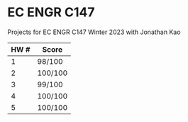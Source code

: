 # EC ENGR C147

Projects for EC ENGR C147 Winter 2023 with Jonathan Kao

| HW # | Score   |
|------|---------|
| 1    | 98/100  |
| 2    | 100/100 |
| 3    | 99/100  |
| 4    | 100/100 |
| 5    | 100/100 |
